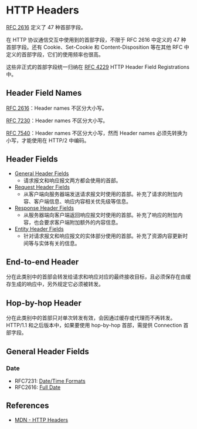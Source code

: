 # HTTP Headers

[RFC 2616](https://tools.ietf.org/html/rfc2616#section-14) 定义了 47 种首部字段。

在 HTTP 协议通信交互中使用到的首部字段，不限于 RFC 2616 中定义的 47 种首部字段。还有 Cookie、Set-Cookie 和 Content-Disposition 等在其他 RFC 中定义的首部字段，它们的使用频率也很高。

这些非正式的首部字段统一归纳在 [RFC 4229](https://tools.ietf.org/html/rfc4229) HTTP Header Field Registrations 中。

## Header Field Names

[RFC 2616](https://tools.ietf.org/html/rfc2616#section-4.2)：Header names 不区分大小写。

[RFC 7230](https://tools.ietf.org/html/rfc7230#section-3.2)：Header names 不区分大小写。

[RFC 7540](https://tools.ietf.org/html/rfc7540#section-8.1.2)：Header names 不区分大小写，然而 Header names 必须先转换为小写，才能使用在 HTTP/2 中编码。

## Header Fields

- [General Header Fields](https://tools.ietf.org/html/rfc2616#section-4.5)
  - 请求报文和响应报文两方都会使用的首部。
- [Request Header Fields](https://tools.ietf.org/html/rfc2616#section-5.3)
  - 从客户端向服务器端发送请求报文时使用的首部。补充了请求的附加内容、客户端信息、响应内容相关优先级等信息。
- [Response Header Fields](https://tools.ietf.org/html/rfc2616#section-6.2)
  - 从服务器端向客户端返回响应报文时使用的首部。补充了响应的附加内容，也会要求客户端附加额外的内容信息。
- [Entity Header Fields](https://tools.ietf.org/html/rfc2616#section-7.1)
  - 针对请求报文和响应报文的实体部分使用的首部。补充了资源内容更新时间等与实体有关的信息。

## End-to-end Header

分在此类别中的首部会转发给请求和响应对应的最终接收目标，且必须保存在由缓存生成的响应中，另外规定它必须被转发。

## Hop-by-hop Header

分在此类别中的首部只对单次转发有效，会因通过缓存或代理而不再转发。HTTP/1.1 和之后版本中，如果要使用 hop-by-hop 首部，需提供 Connection 首部字段。

## General Header Fields

### Date

- RFC7231: [Date/Time Formats](https://tools.ietf.org/html/rfc7231#section-7.1.1.1)
- RFC2616: [Full Date](https://tools.ietf.org/html/rfc2616#section-3.3.1)


## References

- [MDN - HTTP Headers](https://developer.mozilla.org/zh-CN/docs/Web/HTTP/Headers)

